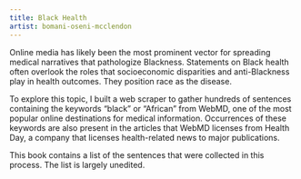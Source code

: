 ```yaml
---
title: Black Health
artist: bomani-oseni-mcclendon
---
```

Online media has likely been the most prominent vector for spreading medical narratives that pathologize Blackness. Statements on Black health often overlook the roles that socioeconomic disparities and anti-Blackness play in health outcomes. They position race as the disease. 

To explore this topic, I built a web scraper to gather hundreds of sentences containing the keywords “black” or “African” from WebMD, one of the most popular online destinations for medical information. Occurrences of these keywords are also present in the articles that WebMD licenses from Health Day, a company that licenses health-related news to major publications.

This book contains a list of the sentences that were collected in this process. The list is largely unedited.